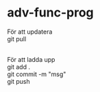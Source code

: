 # adv-func-prog

För att updatera<br />
git pull<br /><br />

För att ladda upp<br />
git add . <br />
git commit -m "msg" <br />
git push <br />